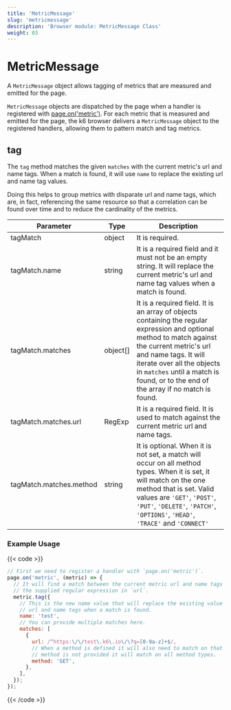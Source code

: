 ```yaml
---
title: 'MetricMessage'
slug: 'metricmessage'
description: 'Browser module: MetricMessage Class'
weight: 03
---
```


# MetricMessage

A `MetricMessage` object allows tagging of metrics that are measured and emitted for the page.

`MetricMessage` objects are dispatched by the page when a handler is registered with [page.on('metric')](https://grafana.com/docs/k6/<K6_VERSION>/javascript-api/k6-browser/page/on). For each metric that is measured and emitted for the page, the k6 browser delivers a `MetricMessage` object to the registered handlers, allowing them to pattern match and tag metrics.

## tag

The `tag` method matches the given `matches` with the current metric's url and name tags. When a match is found, it will use `name` to replace the existing url and name tag values.

Doing this helps to group metrics with disparate url and name tags, which are, in fact, referencing the same resource so that a correlation can be found over time and to reduce the cardinality of the metrics.

<TableWithNestedRows>

| Parameter               | Type     | Description                                                                                                                                                                                                                                                                                 |
| ----------------------- | -------- | ------------------------------------------------------------------------------------------------------------------------------------------------------------------------------------------------------------------------------------------------------------------------------------------- |
| tagMatch                | object   | It is required.                                                                                                                                                                                                                                                                             |
| tagMatch.name           | string   | It is a required field and it must not be an empty string. It will replace the current metric's url and name tag values when a match is found.                                                                                                                                              |
| tagMatch.matches        | object[] | It is a required field. It is an array of objects containing the regular expression and optional method to match against the current metric's url and name tags. It will iterate over all the objects in `matches` until a match is found, or to the end of the array if no match is found. |
| tagMatch.matches.url    | RegExp   | It is a required field. It is used to match against the current metric url and name tags.                                                                                                                                                                                                   |
| tagMatch.matches.method | string   | It is optional. When it is not set, a match will occur on all method types. When it is set, it will match on the one method that is set. Valid values are `'GET'`, `'POST'`, `'PUT'`, `'DELETE'`, `'PATCH'`, `'OPTIONS'`, `'HEAD'`, `'TRACE'` and `'CONNECT'`                               |

</TableWithNestedRows>

### Example Usage

{{< code >}}

<!-- eslint-skip-->

```javascript
// First we need to register a handler with `page.on('metric')`.
page.on('metric', (metric) => {
  // It will find a match between the current metric url and name tags against
  // the supplied regular expression in `url`.
  metric.tag({
    // This is the new name value that will replace the existing value in the
    // url and name tags when a match is found.
    name: 'test',
    // You can provide multiple matches here.
    matches: [
      {
        url: /^https:\/\/test\.k6\.io\/\?q=[0-9a-z]+$/,
        // When a method is defined it will also need to match on that too. If a
        // method is not provided it will match on all method types.
        method: 'GET',
      },
    ],
  });
});
```

{{< /code >}}
